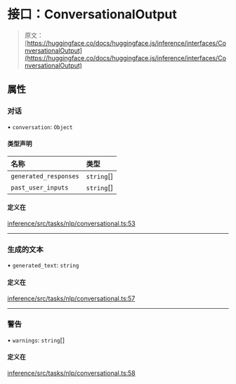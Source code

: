 # 接口：ConversationalOutput

> 原文：[https://huggingface.co/docs/huggingface.js/inference/interfaces/ConversationalOutput](https://huggingface.co/docs/huggingface.js/inference/interfaces/ConversationalOutput)

## 属性

### 对话

• `conversation`: `Object`

#### 类型声明

| 名称 | 类型 |
| :-- | :-- |
| `generated_responses` | `string`[] |
| `past_user_inputs` | `string`[] |

#### 定义在

[inference/src/tasks/nlp/conversational.ts:53](https://github.com/huggingface/huggingface.js/blob/main/packages/inference/src/tasks/nlp/conversational.ts#L53)

* * *

### 生成的文本

• `generated_text`: `string`

#### 定义在

[inference/src/tasks/nlp/conversational.ts:57](https://github.com/huggingface/huggingface.js/blob/main/packages/inference/src/tasks/nlp/conversational.ts#L57)

* * *

### 警告

• `warnings`: `string`[]

#### 定义在

[inference/src/tasks/nlp/conversational.ts:58](https://github.com/huggingface/huggingface.js/blob/main/packages/inference/src/tasks/nlp/conversational.ts#L58)

